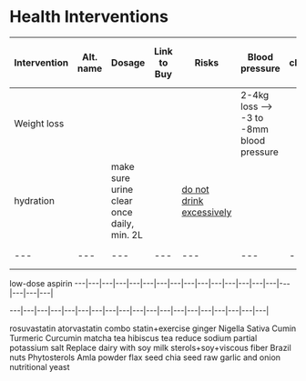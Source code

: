 # Health Interventions

Intervention |	Alt. name |	Dosage | Link to Buy | Risks | Blood pressure | cholesterol | LDL |	HDL	| triglycerides	|A1C (blood sugar) |	diabetes	|	weight loss |	Blood thinning	| lowers cardiac risk |	All cause mortality |	oxalate in dose (mg) |	Other Studies	 | Notes |
---|---|---|---|---|---|---|---|---|---|---|---|---|---|---|---|---|---|---|
Weight loss | | | | | 2-4kg loss --> -3 to -8mm blood pressure
hydration | | make sure urine clear once daily, min. 2L | | [do not drink excessively](intervention-details.md#hydration) |
---|---|---|---|---|---|---|---|---|---|---|---|---|---|---|---|---|---|---|
low-dose aspirin
---|---|---|---|---|---|---|---|---|---|---|---|---|---|---|---|---|---|---|

---|---|---|---|---|---|---|---|---|---|---|---|---|---|---|---|---|---|---|

rosuvastatin
atorvastatin
combo statin+exercise
ginger
Nigella Sativa
Cumin
Turmeric
Curcumin
matcha tea
hibiscus tea
reduce sodium
partial potassium salt
Replace dairy with soy milk
sterols+soy+viscous fiber
Brazil nuts
Phytosterols
Amla powder
flax seed
chia seed
raw garlic and onion
nutritional yeast